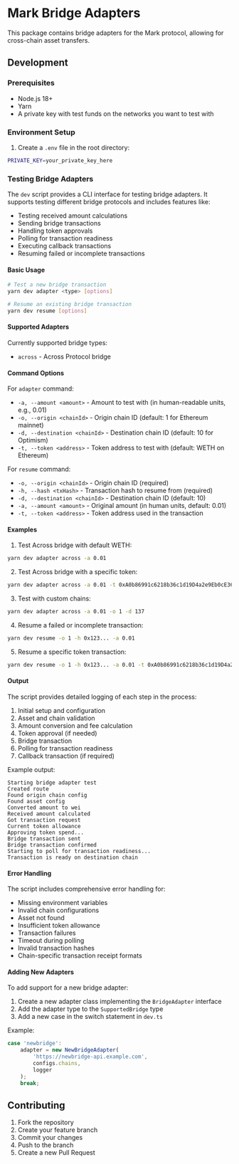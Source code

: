 # Mark Bridge Adapters

This package contains bridge adapters for the Mark protocol, allowing for cross-chain asset transfers.

## Development

### Prerequisites

- Node.js 18+
- Yarn
- A private key with test funds on the networks you want to test with

### Environment Setup

1. Create a `.env` file in the root directory:

```bash
PRIVATE_KEY=your_private_key_here
```

### Testing Bridge Adapters

The `dev` script provides a CLI interface for testing bridge adapters. It supports testing different bridge protocols and includes features like:

- Testing received amount calculations
- Sending bridge transactions
- Handling token approvals
- Polling for transaction readiness
- Executing callback transactions
- Resuming failed or incomplete transactions

#### Basic Usage

```bash
# Test a new bridge transaction
yarn dev adapter <type> [options]

# Resume an existing bridge transaction
yarn dev resume [options]
```

#### Supported Adapters

Currently supported bridge types:

- `across` - Across Protocol bridge

#### Command Options

For `adapter` command:

- `-a, --amount <amount>` - Amount to test with (in human-readable units, e.g., 0.01)
- `-o, --origin <chainId>` - Origin chain ID (default: 1 for Ethereum mainnet)
- `-d, --destination <chainId>` - Destination chain ID (default: 10 for Optimism)
- `-t, --token <address>` - Token address to test with (default: WETH on Ethereum)

For `resume` command:

- `-o, --origin <chainId>` - Origin chain ID (required)
- `-h, --hash <txHash>` - Transaction hash to resume from (required)
- `-d, --destination <chainId>` - Destination chain ID (default: 10)
- `-a, --amount <amount>` - Original amount (in human units, default: 0.01)
- `-t, --token <address>` - Token address used in the transaction

#### Examples

1. Test Across bridge with default WETH:

```bash
yarn dev adapter across -a 0.01
```

2. Test Across bridge with a specific token:

```bash
yarn dev adapter across -a 0.01 -t 0xA0b86991c6218b36c1d19D4a2e9Eb0cE3606eB48
```

3. Test with custom chains:

```bash
yarn dev adapter across -a 0.01 -o 1 -d 137
```

4. Resume a failed or incomplete transaction:

```bash
yarn dev resume -o 1 -h 0x123... -a 0.01
```

5. Resume a specific token transaction:

```bash
yarn dev resume -o 1 -h 0x123... -a 0.01 -t 0xA0b86991c6218b36c1d19D4a2e9Eb0cE3606eB48
```

#### Output

The script provides detailed logging of each step in the process:

1. Initial setup and configuration
2. Asset and chain validation
3. Amount conversion and fee calculation
4. Token approval (if needed)
5. Bridge transaction
6. Polling for transaction readiness
7. Callback transaction (if required)

Example output:

```
Starting bridge adapter test
Created route
Found origin chain config
Found asset config
Converted amount to wei
Received amount calculated
Got transaction request
Current token allowance
Approving token spend...
Bridge transaction sent
Bridge transaction confirmed
Starting to poll for transaction readiness...
Transaction is ready on destination chain
```

#### Error Handling

The script includes comprehensive error handling for:

- Missing environment variables
- Invalid chain configurations
- Asset not found
- Insufficient token allowance
- Transaction failures
- Timeout during polling
- Invalid transaction hashes
- Chain-specific transaction receipt formats

#### Adding New Adapters

To add support for a new bridge adapter:

1. Create a new adapter class implementing the `BridgeAdapter` interface
2. Add the adapter type to the `SupportedBridge` type
3. Add a new case in the switch statement in `dev.ts`

Example:

```typescript
case 'newbridge':
    adapter = new NewBridgeAdapter(
        'https://newbridge-api.example.com',
        configs.chains,
        logger
    );
    break;
```

## Contributing

1. Fork the repository
2. Create your feature branch
3. Commit your changes
4. Push to the branch
5. Create a new Pull Request
